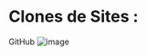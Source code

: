 # Clones de Sites :

 GitHub
![image](https://github.com/CarlosVarao/Clones-de-Sites/assets/127850509/fbd56068-78b3-4d40-bede-d47a03227164)
